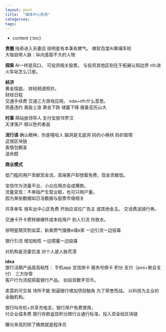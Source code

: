 ```yaml
---
layout: post
title:  "媒体中心思想"
categories:
tags:  
---
```


* content
{:toc}

**贵圈**
陆奇进入夫妻店
徐明星有本事有脾气。
微软百度AI黄埔军校  
大咖自带人脉：纵向差距不大的人物

**探索**
AI一样是风口， 可投资相关股票。 与投资其他区别在于拓展认知边界
nfc进火车站怎么订座。

**经济**  
黄金探底。 财经频道照抄。  
财经日程  
交通手续费 交通三方游戏应用。 oda+nfc什么意思。    
债基违约 美股上涨 黄金下跌 储蓄下降 拨备亚历山大

**时事**
网站放领导人 支付宝放18罗汉  
天津落户
顺以色列者昌  

**流行语**
确认眼神，你是嘻哈人
脑洞是无底洞
妈的小棉袄 妈的智障  
这很区块链  
表情包朝圣  
送命题

**商业模式**   

低门槛的用户贡献现金流，高端客户却想着免费，现金贡献低。  

宝信作为流量平台，小众应用亦会成爆款。  
流量变现：不单指产生营业额，也可只用户量。  
因为某些数据如日活数据与股票市值相关  

共享单车 骑车出中心区免费 开始应该拉广告主 或其他金主。
交话费送骑行券。

交通卡开卡费转嫁硬件成本给用户
别人引流 你放水。

徐明星期货割韭菜，新奥燃气强推e城e家
一边引流一边投毒

银行引流 增加粘性
一边喂蜜一边投毒  

对机构是流量饥渴  对个人是人脉荒漠  

**idea**  
银行活期产品提高粘性：
手机app 宝信绑卡 服务号绑卡 积分 支付（pos+聚会支付） 三方存管  
客户行为流程搭载银行产品。 如投资数字货币。  

卖菜的可交易 场所不能 倒逼银行增加项目触角 为了荣誉而战。
以科技为主业的金融机构。  

银行叫号机+共享充电宝，银行用户免费使用，  
付企业成本费
银行存款返现积分跨行业通行标准。投入资金给区块链  

曝光率高的除了微商就是程序员  
